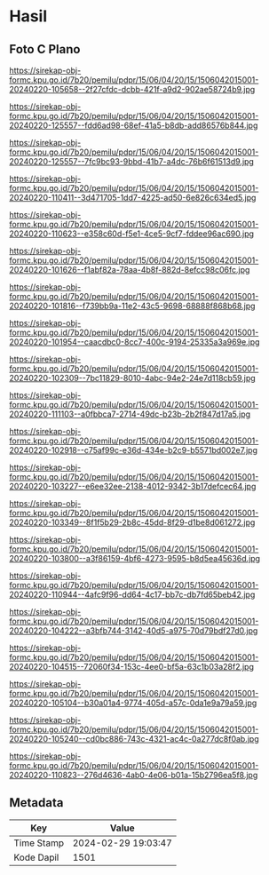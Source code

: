 # Hasil

## Foto C Plano

https://sirekap-obj-formc.kpu.go.id/7b20/pemilu/pdpr/15/06/04/20/15/1506042015001-20240220-105658--2f27cfdc-dcbb-421f-a9d2-902ae58724b9.jpg

https://sirekap-obj-formc.kpu.go.id/7b20/pemilu/pdpr/15/06/04/20/15/1506042015001-20240220-125557--fdd6ad98-68ef-41a5-b8db-add86576b844.jpg

https://sirekap-obj-formc.kpu.go.id/7b20/pemilu/pdpr/15/06/04/20/15/1506042015001-20240220-125557--7fc9bc93-9bbd-41b7-a4dc-76b6f61513d9.jpg

https://sirekap-obj-formc.kpu.go.id/7b20/pemilu/pdpr/15/06/04/20/15/1506042015001-20240220-110411--3d471705-1dd7-4225-ad50-6e826c634ed5.jpg

https://sirekap-obj-formc.kpu.go.id/7b20/pemilu/pdpr/15/06/04/20/15/1506042015001-20240220-110623--e358c60d-f5e1-4ce5-9cf7-fddee96ac690.jpg

https://sirekap-obj-formc.kpu.go.id/7b20/pemilu/pdpr/15/06/04/20/15/1506042015001-20240220-101626--f1abf82a-78aa-4b8f-882d-8efcc98c06fc.jpg

https://sirekap-obj-formc.kpu.go.id/7b20/pemilu/pdpr/15/06/04/20/15/1506042015001-20240220-101816--f739bb9a-11e2-43c5-9698-68888f868b68.jpg

https://sirekap-obj-formc.kpu.go.id/7b20/pemilu/pdpr/15/06/04/20/15/1506042015001-20240220-101954--caacdbc0-8cc7-400c-9194-25335a3a969e.jpg

https://sirekap-obj-formc.kpu.go.id/7b20/pemilu/pdpr/15/06/04/20/15/1506042015001-20240220-102309--7bc11829-8010-4abc-94e2-24e7d118cb59.jpg

https://sirekap-obj-formc.kpu.go.id/7b20/pemilu/pdpr/15/06/04/20/15/1506042015001-20240220-111103--a0fbbca7-2714-49dc-b23b-2b2f847d17a5.jpg

https://sirekap-obj-formc.kpu.go.id/7b20/pemilu/pdpr/15/06/04/20/15/1506042015001-20240220-102918--c75af99c-e36d-434e-b2c9-b5571bd002e7.jpg

https://sirekap-obj-formc.kpu.go.id/7b20/pemilu/pdpr/15/06/04/20/15/1506042015001-20240220-103227--e6ee32ee-2138-4012-9342-3b17defcec64.jpg

https://sirekap-obj-formc.kpu.go.id/7b20/pemilu/pdpr/15/06/04/20/15/1506042015001-20240220-103349--8f1f5b29-2b8c-45dd-8f29-d1be8d061272.jpg

https://sirekap-obj-formc.kpu.go.id/7b20/pemilu/pdpr/15/06/04/20/15/1506042015001-20240220-103800--a3f86159-4bf6-4273-9595-b8d5ea45636d.jpg

https://sirekap-obj-formc.kpu.go.id/7b20/pemilu/pdpr/15/06/04/20/15/1506042015001-20240220-110944--4afc9f96-dd64-4c17-bb7c-db7fd65beb42.jpg

https://sirekap-obj-formc.kpu.go.id/7b20/pemilu/pdpr/15/06/04/20/15/1506042015001-20240220-104222--a3bfb744-3142-40d5-a975-70d79bdf27d0.jpg

https://sirekap-obj-formc.kpu.go.id/7b20/pemilu/pdpr/15/06/04/20/15/1506042015001-20240220-104515--72060f34-153c-4ee0-bf5a-63c1b03a28f2.jpg

https://sirekap-obj-formc.kpu.go.id/7b20/pemilu/pdpr/15/06/04/20/15/1506042015001-20240220-105104--b30a01a4-9774-405d-a57c-0da1e9a79a59.jpg

https://sirekap-obj-formc.kpu.go.id/7b20/pemilu/pdpr/15/06/04/20/15/1506042015001-20240220-105240--cd0bc886-743c-4321-ac4c-0a277dc8f0ab.jpg

https://sirekap-obj-formc.kpu.go.id/7b20/pemilu/pdpr/15/06/04/20/15/1506042015001-20240220-110823--276d4636-4ab0-4e06-b01a-15b2796ea5f8.jpg


## Metadata

| Key        | Value               |
| ---------- | ------------------- |
| Time Stamp | 2024-02-29 19:03:47 |
| Kode Dapil | 1501                |



